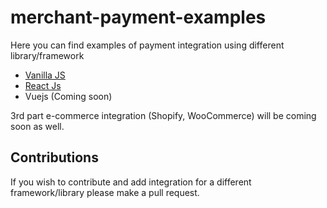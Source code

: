# merchant-payment-examples

Here you can find examples of payment integration using different library/framework


- [Vanilla JS](https://github.com/Anon-contribution/merchant-payment-examples/merchant-demo-javascript)
- [React Js](https://github.com/Anon-contribution/merchant-payment-examples/merchant-demo-react)
- Vuejs (Coming soon)

3rd part e-commerce integration (Shopify, WooCommerce) will be coming soon as well.

## Contributions

If you wish to contribute and add integration for a different framework/library please make a pull request.